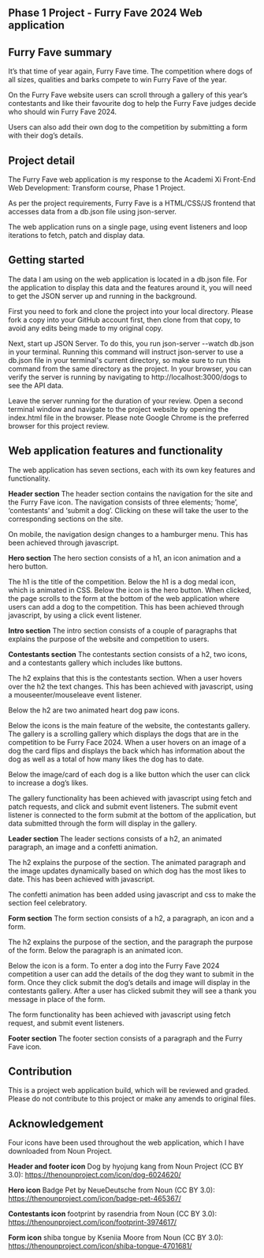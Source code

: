 ## Phase 1 Project - Furry Fave 2024 Web application 

## Furry Fave summary

It’s that time of year again, Furry Fave time. The competition where dogs of all sizes, qualities and barks compete to win Furry Fave of the year. 

On the Furry Fave website users can scroll through a gallery of this year’s contestants and like their favourite dog to help the Furry Fave judges decide who should win Furry Fave 2024. 

Users can also add their own dog to the competition by submitting a form with their dog’s details. 

## Project detail 

The Furry Fave web application is my response to the Academi Xi Front-End Web Development: Transform course, Phase 1 Project. 

As per the project requirements, Furry Fave is a HTML/CSS/JS frontend that accesses data from a db.json file using json-server. 

The web application runs on a single page, using event listeners and loop iterations to fetch, patch and display data. 

## Getting started 

The data I am using on the web application is located in a db.json file. For the application to display this data and the features around it, you will need to get the JSON server up and running in the background. 

First you need to fork and clone the project into your local directory. Please fork a copy into your GitHub account first, then clone from that copy, to avoid any edits being made to my original copy. 

Next, start up JSON Server. To do this, you run json-server --watch db.json in your terminal. Running this command will instruct json-server to use a db.json file in your terminal's current directory, so make sure to run this command from the same directory as the project. In your browser, you can verify the server is running by navigating to http://localhost:3000/dogs to see the API data.

Leave the server running for the duration of your review. Open a second terminal window and navigate to the project website by opening the index.html file in the browser. Please note Google Chrome is the preferred browser for this project review. 

## Web application features and functionality

The web application has seven sections, each with its own key features and functionality.

**Header section**
The header section contains the navigation for the site and the Furry Fave icon. The navigation consists of three elements; ’home’, ‘contestants’ and ‘submit a dog’. Clicking on these will take the user to the corresponding sections on the site. 

On mobile, the navigation design changes to a hamburger menu. This has been achieved through javascript. 

**Hero section**
The hero section consists of a h1, an icon animation and a hero button. 

The h1 is the title of the competition. Below the h1 is a dog medal icon, which is animated in CSS. Below the icon is the hero button. When clicked, the page scrolls to the form at the bottom of the web application where users can add a dog to the competition. This has been achieved through javascript, by using a click event listener. 

**Intro section**
The intro section consists of a couple of paragraphs that explains the purpose of the website and competition to users. 

**Contestants section**
The contestants section consists of a h2, two icons, and a contestants gallery which includes like buttons. 

The h2 explains that this is the contestants section. When a user hovers over the h2 the text changes. This has been achieved with javascript, using a mouseenter/mouseleave event listener. 

Below the h2 are two animated heart dog paw icons. 

Below the icons is the main feature of the website, the contestants gallery. The gallery is a scrolling gallery which displays the dogs that are in the competition to be Furry Face 2024. When a user hovers on an image of a dog the card flips and displays the back which has information about the dog as well as a total of how many likes the dog has to date. 

Below the image/card of each dog is a like button which the user can click to increase a dog’s likes. 

The gallery functionality has been achieved with javascript using fetch and patch requests, and click and submit event listeners. The submit event listener is connected to the form submit at the bottom of the application, but data submitted through the form will display in the gallery. 

**Leader section**
The leader sections consists of a h2, an animated paragraph, an image and a confetti animation. 

The h2 explains the purpose of the section. The animated paragraph and the image updates dynamically based on which dog has the most likes to date. This has been achieved with javascript. 

The confetti animation has been added using javascript and css to make the section feel celebratory. 

**Form section**
The form section consists of a h2, a paragraph, an icon and a form. 

The h2 explains the purpose of the section, and the paragraph the purpose of the form. Below the paragraph is an animated icon. 

Below the icon is a form. To enter a dog into the Furry Fave 2024 competition a user can add the details of the dog they want to submit in the form. Once they click submit the dog’s details and image will display in the contestants gallery. After a user has clicked submit they will see a thank you message in place of the form.

The form functionality has been achieved with javascript using fetch request, and submit event listeners.  

**Footer section**
The footer section consists of a paragraph and the Furry Fave icon. 

## Contribution

This is a project web application build, which will be reviewed and graded. Please do not contribute to this project or make any amends to original files. 

## Acknowledgement

Four icons have been used throughout the web application, which I have downloaded from Noun Project. 

**Header and footer icon**
Dog by hyojung kang from Noun Project (CC BY 3.0): https://thenounproject.com/icon/dog-6024620/ 

**Hero icon**
Badge Pet by NeueDeutsche from Noun (CC BY 3.0): https://thenounproject.com/icon/badge-pet-465367/ 

**Contestants icon**
footprint by rasendria from Noun (CC BY 3.0): https://thenounproject.com/icon/footprint-3974617/ 

**Form icon**
shiba tongue by Kseniia Moore from Noun (CC BY 3.0): https://thenounproject.com/icon/shiba-tongue-4701681/ 







